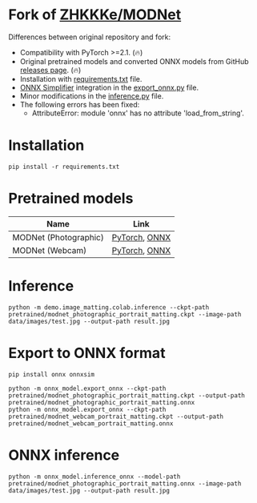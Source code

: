 # Fork of [ZHKKKe/MODNet](https://github.com/ZHKKKe/MODNet)

Differences between original repository and fork:

* Compatibility with PyTorch >=2.1. (🔥)
* Original pretrained models and converted ONNX models from GitHub [releases page](https://github.com/clibdev/MODNet/releases). (🔥)
* Installation with [requirements.txt](requirements.txt) file.
* [ONNX Simplifier](https://github.com/daquexian/onnx-simplifier) integration in the [export_onnx.py](onnx_model/export_onnx.py) file.
* Minor modifications in the [inference.py](demo/image_matting/colab/inference.py) file.
* The following errors has been fixed:
  * AttributeError: module 'onnx' has no attribute 'load_from_string'.

# Installation

```shell
pip install -r requirements.txt
```

# Pretrained models

| Name                  | Link                                                                                                                                                                                                                          |
|-----------------------|-------------------------------------------------------------------------------------------------------------------------------------------------------------------------------------------------------------------------------|
| MODNet (Photographic) | [PyTorch](https://github.com/clibdev/MODNet/releases/latest/download/modnet_photographic_portrait_matting.ckpt), [ONNX](https://github.com/clibdev/MODNet/releases/latest/download/modnet_photographic_portrait_matting.onnx) |
| MODNet (Webcam)       | [PyTorch](https://github.com/clibdev/MODNet/releases/latest/download/modnet_webcam_portrait_matting.ckpt), [ONNX](https://github.com/clibdev/MODNet/releases/latest/download/modnet_webcam_portrait_matting.onnx)             |

# Inference

```shell
python -m demo.image_matting.colab.inference --ckpt-path pretrained/modnet_photographic_portrait_matting.ckpt --image-path data/images/test.jpg --output-path result.jpg
```

# Export to ONNX format

```shell
pip install onnx onnxsim
```
```shell
python -m onnx_model.export_onnx --ckpt-path pretrained/modnet_photographic_portrait_matting.ckpt --output-path pretrained/modnet_photographic_portrait_matting.onnx
python -m onnx_model.export_onnx --ckpt-path pretrained/modnet_webcam_portrait_matting.ckpt --output-path pretrained/modnet_webcam_portrait_matting.onnx
```

# ONNX inference

```shell
python -m onnx_model.inference_onnx --model-path pretrained/modnet_photographic_portrait_matting.onnx --image-path data/images/test.jpg --output-path result.jpg
```
